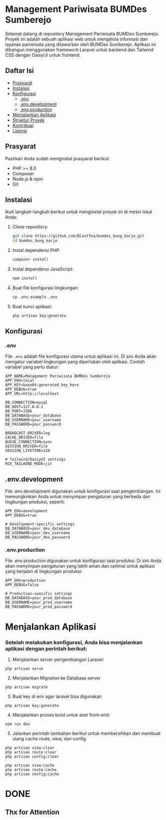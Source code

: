 # Management Pariwisata BUMDes Sumberejo

Selamat datang di repository Management Pariwisata BUMDes Sumberejo. Proyek ini adalah sebuah aplikasi web untuk mengelola informasi dan layanan pariwisata yang ditawarkan oleh BUMDes Sumberejo. Aplikasi ini dibangun menggunakan framework Laravel untuk backend dan Tailwind CSS dengan DaisyUI untuk frontend.

## Daftar Isi

- [Prasyarat](#prasyarat)
- [Instalasi](#instalasi)
- [Konfigurasi](#konfigurasi)
  - [.env](#env)
  - [.env.development](#envdevelopment)
  - [.env.production](#envproduction)
- [Menjalankan Aplikasi](#menjalankan-aplikasi)
- [Struktur Proyek](#struktur-proyek)
- [Kontribusi](#kontribusi)
- [Lisensi](#lisensi)

## Prasyarat

Pastikan Anda sudah menginstal prasyarat berikut:
- PHP >= 8.0
- Composer
- Node.js & npm
- Git

## Instalasi

Ikuti langkah-langkah berikut untuk menginstal proyek ini di mesin lokal Anda:

1. Clone repository:
    ```bash
    git clone https://github.com/BlastTea/bumdes_bung_karjo.git
    cd bumdes_bung_karjo
    ```

2. Instal dependensi PHP:
    ```bash
    composer install
    ```

3. Instal dependensi JavaScript:
    ```bash
    npm install
    ```

4. Buat file konfigurasi lingkungan:
    ```bash
    cp .env.example .env
    ```

5. Buat kunci aplikasi:
    ```bash
    php artisan key:generate
    ```

## Konfigurasi

### .env

File `.env` adalah file konfigurasi utama untuk aplikasi ini. Di sini Anda akan mengatur variabel lingkungan yang diperlukan oleh aplikasi. Contoh variabel yang perlu diatur:

```dotenv
APP_NAME=Management Pariwisata BUMDes Sumberejo
APP_ENV=local
APP_KEY=base64:generated_key_here
APP_DEBUG=true
APP_URL=http://localhost

DB_CONNECTION=mysql
DB_HOST=127.0.0.1
DB_PORT=3306
DB_DATABASE=your_database
DB_USERNAME=your_username
DB_PASSWORD=your_password

BROADCAST_DRIVER=log
CACHE_DRIVER=file
QUEUE_CONNECTION=sync
SESSION_DRIVER=file
SESSION_LIFETIME=120

# Tailwind/DaisyUI settings
MIX_TAILWIND_MODE=jit
```

## .env.development
File .env.development digunakan untuk konfigurasi saat pengembangan. Ini memungkinkan Anda untuk menyimpan pengaturan yang berbeda dari lingkungan produksi, seperti:

```dotenv development
APP_ENV=development
APP_DEBUG=true

# Development-specific settings
DB_DATABASE=your_dev_database
DB_USERNAME=your_dev_username
DB_PASSWORD=your_dev_password
```

### .env.production
File .env.production digunakan untuk konfigurasi saat produksi. Di sini Anda akan menyimpan pengaturan yang lebih aman dan optimal untuk aplikasi yang berjalan di lingkungan produksi:

```dotenv production
APP_ENV=production
APP_DEBUG=false

# Production-specific settings
DB_DATABASE=your_prod_database
DB_USERNAME=your_prod_username
DB_PASSWORD=your_prod_password
```

# Menjalankan Aplikasi
### Setelah melakukan konfigurasi, Anda bisa menjalankan aplikasi dengan perintah berikut:

1. Menjalankan server pengembangan Laravel:
```
php artisan serve
```
2. Menjalankan Migration ke Database server
```
php artisan migrate
```
3. Buat key di env agar laravel bisa digunakan
```
php artisan key:generate
```
4. Menjalankan proses build untuk aset front-end:
```
npm run dev
```
5. Jalankan perintah tambahan berikut untuk membersihkan dan membuat ulang cache route, view, dan config
```
php artisan view:clear
php artisan route:clear
php artisan config:clear

php artisan view:cache
php artisan route:cache
php artisan config:cache
```
# DONE
## Thx for Attention


